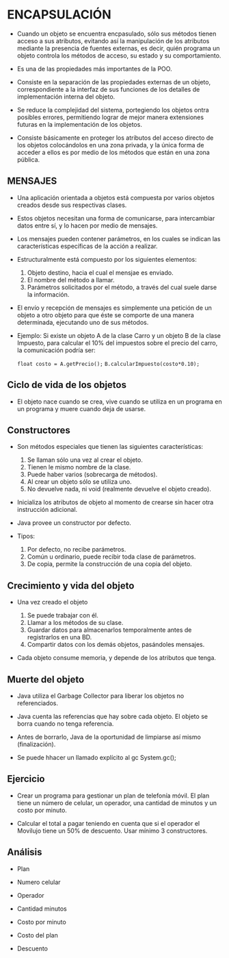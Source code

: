 # ENCAPSULACIÓN

- Cuando un objeto se encuentra encpasulado, sólo sus métodos tienen acceso a sus atributos, evitando así la manipulación de los atributos mediante la presencia de fuentes externas, es decir, quién programa un objeto controla los métodos de acceso, su estado y su comportamiento.

- Es una de las propiedades más importantes de la POO.

- Consiste en la separación de las propiedades externas de un objeto, correspondiente a la interfaz de sus funciones de los detalles de implementación interna del objeto.

- Se reduce la complejidad del sistema, portegiendo los objetos ontra posibles errores, permitiendo lograr de mejor manera extensiones futuras en la implementación de los objetos.

- Consiste básicamente en proteger los atributos del acceso directo de los objetos colocándolos en una zona privada, y la única forma de acceder a ellos es por medio de los métodos que están en una zona pública.

## MENSAJES

- Una aplicación orientada a objetos está compuesta por varios objetos creados desde sus respectivas clases.

- Estos objetos necesitan una forma de comunicarse, para intercambiar datos entre sí, y lo hacen por medio de mensajes.

- Los mensajes pueden contener parámetros, en los cuales se indican las características específicas de la acción a realizar.

- Estructuralmente está compuesto por los siguientes elementos:

    1. Objeto destino, hacia el cual el mensjae es enviado.
    2. El nombre del método a llamar.
    3. Parámetros solicitados por el método, a través del cual suele darse la información.

- El envío y recepción de mensajes es simplemente una petición de un objeto a otro objeto para que éste se comporte de una manera determinada, ejecutando uno de sus métodos.

- Ejemplo:
    Si existe un objeto A de la clase Carro y un objeto B de la clase Impuesto, para calcular el 10% del impuestos sobre el precio del carro, la comunicación podría ser:
    
    `float costo = A.getPrecio();`
    `B.calcularImpuesto(costo*0.10);`

## Ciclo de vida de los objetos

- El objeto nace cuando se crea, vive cuando se utiliza en un programa en un programa y muere cuando deja de usarse.

## Constructores

- Son métodos especiales que tienen las siguientes características:
    1. Se llaman sólo una vez al crear el objeto.
    2. Tienen le mismo nombre de la clase.
    3. Puede haber varios (sobrecarga de métodos).
    4. Al crear un objeto sólo se utiliza uno.
    5. No devuelve nada, ni void (realmente devuelve el objeto creado).

- Inicializa los atributos de objeto al momento de crearse sin hacer otra instrucción adicional.

- Java provee un constructor por defecto.

- Tipos:
    1. Por defecto, no recibe parámetros.
    2. Común u ordinario, puede recibir toda clase de parámetros.
    3. De copia, permite la construcción de una copia del objeto.

## Crecimiento y vida del objeto

- Una vez creado el objeto
    1. Se puede trabajar con él.
    2. Llamar a los métodos de su clase.
    3. Guardar datos para almacenarlos temporalmente antes de registrarlos en una BD.
    4. Compartir datos con los demás objetos, pasándoles mensajes.

- Cada objeto consume memoria, y depende de los atributos que tenga.

## Muerte del objeto

- Java utiliza el Garbage Collector para liberar los objetos no referenciados.

- Java cuenta las referencias que hay sobre cada objeto. El objeto se borra cuando no tenga referencia.

- Antes de borrarlo, Java de la oportunidad de limpiarse así mismo (finalización).

- Se puede hhacer un llamado explícito al gc System.gc(); 

## Ejercicio

- Crear un programa para gestionar un plan de telefonía móvil. El plan tiene un número de celular, un operador, una cantidad de minutos y un costo por minuto.

- Calcular el total a pagar teniendo en cuenta que si el operador el Movilujo tiene un 50% de descuento. Usar mínimo 3 constructores.

## Análisis

- Plan
- Numero celular

- Operador
- Cantidad minutos
- Costo por minuto
- Costo del plan

- Descuento